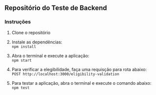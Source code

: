 ## Repositório do Teste de Backend

### Instruções

1. Clone o repositório

2. Instale as dependências:  
`npm install`

3. Abra o terminal e execute a aplicação:  
`npm start`

4. Para verificar a elegibilidade, faça uma requisção para rota abaixo:  
`POST http://localhost:3000/eligibility-validation`

6. Para testar a aplicação, abra o terminal e execute o comando abaixo:  
`npm test`
